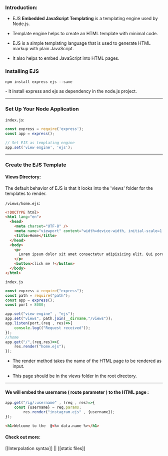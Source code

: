 ### Introduction:

- EJS **Embedded JavaScript Templating** is a templating engine used by Node.js. 

- Template engine helps to create an HTML template with minimal code.

- EJS is a simple templating language that is used to generate HTML markup with plain JavaScript. 

- It also helps to embed JavaScript into HTML pages.

### Installing EJS

`npm install express ejs --save`

- It install express and ejs as dependency in the node.js project.

---
### Set Up Your Node Application

`index.js`:

```js
const express = require('express');
const app = express();

// Set EJS as templating engine
app.set('view engine', 'ejs');
```

---
### Create the EJS Template

#### Views Directory:

The default behavior of EJS is that it looks into the 'views' folder for the templates to render.

`/views/home.ejs`:

```html
<!DOCTYPE html>
<html lang="en">
  <head>
    <meta charset="UTF-8" />
    <meta name="viewport" content="width=device-width, initial-scale=1.0" />
    <title>Home</title>
  </head>
  <body>
    <p>
      Lorem ipsum dolor sit amet consectetur adipisicing elit. Qui porro modi...
    </p>
    <button>click me !</button>
  </body>
</html>
```

`index.js`

```js
const express = require("express");
const path = require("path");
const app = express();
const port = 8080;

app.set("view engine" , "ejs");
app.set("views", path.join(__dirname,"/views"));
app.listen(port,(req , res)=>{
    console.log(("Request received"));
});
//home
app.get("/",(req,res)=>{
    res.render("home.ejs");
});
```

- The render method takes the name of the HTML page to be rendered as input.

- This page should be in the views folder in the root directory.

---
#### We will embed the username ( route parameter )  to the HTML page :

```js
app.get("/ig/:username" , (req , res)=>{
    const {username} = req.params;
        res.render("instagram.ejs" , {username});
});
```

```html
<h1>Welcome to the  @<%= data.name %></h1>
```


#### Check out more:

[[Interpolation syntax]] || [[static files]]